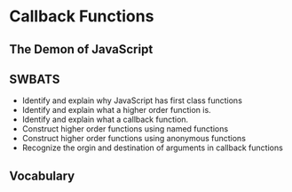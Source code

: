 # Callback Functions

## The Demon of JavaScript

## SWBATS

- Identify and explain why JavaScript has first class functions
- Identify and explain what a higher order function is.
- Identify and explain what a callback function.
- Construct higher order functions using named functions
- Construct higher order functions using anonymous functions
- Recognize the orgin and destination of arguments in callback functions

## Vocabulary
